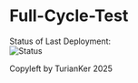 # Full-Cycle-Test
Status of Last Deployment: <br>
![Status](https://github.com/TurianKer/Full-Cycle-Test/actions/workflows/Git-Automation-Base/badge.svg)<br> <!-- name в файле а не название файла --> 

Copyleft by TurianKer 2025
